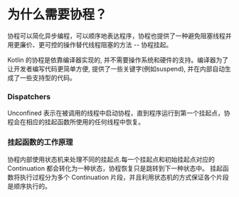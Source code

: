 # 为什么需要协程？
协程可以简化异步编程，可以顺序地表达程序，协程也提供了一种避免阻塞线程并用更廉价、更可控的操作替代线程阻塞的方法 -- 协程挂起。

Kotlin 的协程是依靠编译器实现的, 并不需要操作系统和硬件的支持。编译器为了让开发者编写代码更简单方便, 提供了一些关键字(例如suspend), 
并在内部自动生成了一些支持型的代码。



### Dispatchers
Unconfined 表示在被调用的线程中启动协程，直到程序运行到第一个挂起点，协程会在相应的挂起函数所使用的任何线程中恢复。

### 挂起函数的工作原理

协程内部使用状态机来处理不同的挂起点.每一个挂起点和初始挂起点对应的 Continuation 都会转化为一种状态，协程恢复只是跳转到下一种状态中。
挂起函数将执行过程分为多个 Continuation 片段，并且利用状态机的方式保证各个片段是顺序执行的。